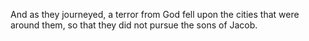 And as they journeyed, a terror from God fell upon the cities that were around them, so that they did not pursue the sons of Jacob.
